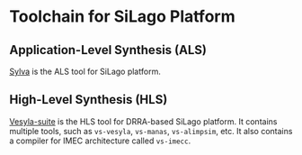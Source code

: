 # Toolchain for SiLago Platform

## Application-Level Synthesis (ALS)

[Sylva](../Sylva/Overview) is the ALS tool for SiLago platform.

## High-Level Synthesis (HLS)

[Vesyla-suite](../Vesyla-suite/Overview) is the HLS tool for DRRA-based SiLago platform. It contains multiple tools, such as ``vs-vesyla``, ``vs-manas``, ``vs-alimpsim``, etc. It also contains a compiler for IMEC architecture called ``vs-imecc``.
